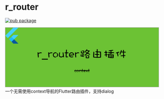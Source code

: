 # r_router
[![pub package](https://img.shields.io/pub/v/r_router.svg)](https://pub.dartlang.org/packages/r_router)

![](screen/s1.png)
一个无需使用context导航的Flutter路由插件，支持dialog